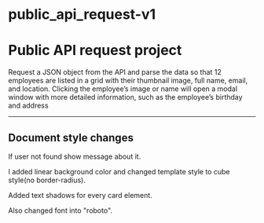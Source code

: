 # public_api_request-v1
 <h1>Public API request project</h1>

 Request a JSON object from the API and parse the data so that 12 employees are listed in a grid with their thumbnail image, full name, email, and location. Clicking the employee’s image or name will open a modal window with more detailed information, such as the employee’s birthday and address

<hr>

<h2>Document style changes</h2>

If user not found show message about it.

I added linear background color and changed template style to cube style(no border-radius). 

Added text shadows for every card element. 

Also changed font into "roboto".
                

